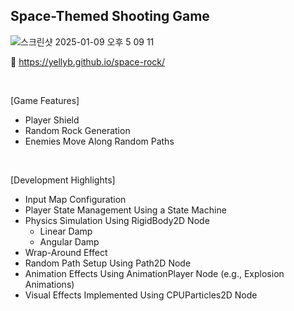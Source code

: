 ## Space-Themed Shooting Game

![스크린샷 2025-01-09 오후 5 09 11](https://github.com/user-attachments/assets/1eca305f-1759-47d3-817f-d1ff8594e52f)

:rocket: https://yellyb.github.io/space-rock/

<br>

[Game Features]
- Player Shield
- Random Rock Generation
- Enemies Move Along Random Paths

<br>
    
[Development Highlights]
- Input Map Configuration
- Player State Management Using a State Machine
- Physics Simulation Using RigidBody2D Node
  - Linear Damp
  - Angular Damp
- Wrap-Around Effect
- Random Path Setup Using Path2D Node 
- Animation Effects Using AnimationPlayer Node (e.g., Explosion Animations)
- Visual Effects Implemented Using CPUParticles2D Node


